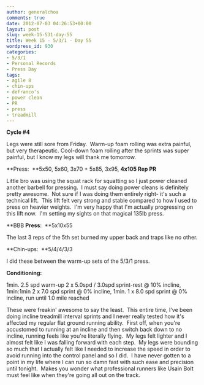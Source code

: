 ```yaml
---
author: generalchoa
comments: true
date: 2012-07-03 04:26:53+00:00
layout: post
slug: week-15-531-day-55
title: Week 15 - 5/3/1 - Day 55
wordpress_id: 930
categories:
- 5/3/1
- Personal Records
- Press Day
tags:
- agile 8
- chin-ups
- defranco's
- power clean
- PR
- press
- treadmill
---
```


**Cycle #4**

Legs were still sore from Friday.  Warm-up foam rolling was extra painful, but very therapeutic. Cool-down foam rolling after the sprints was super painful, but I know my legs will thank me tomorrow.

**Press:  **5x50, 5x60, 3x70 + 5x85, 3x95, **4x105 Rep PR**

Little bro was using the squat rack for squatting so I just power cleaned another barbell for pressing.  I must say doing power cleans is definitely pretty awesome.  Not sure if I was doing them entirely right- it's such a technical lift.  This lift felt very strong and stable compared to how I used to press on heavier weights.  I'm very happy that I'm actually progressing on this lift now.  I'm setting my sights on that magical 135lb press.

**BBB **Press**:  **5x10x55

The last 3 reps of the 5th set burned my upper back and traps like no other.

**Chin-ups:  **5/4/4/3/3

I did these between the warm-up sets of the 5/3/1 press.

**Conditioning:**

1min. 2.5 spd warm-up
2 x 5.0spd / 3.0spd sprint-rest @ 10% incline, 1min:1min
2 x 7.0 spd sprint @ 0% incline, 1min.
1 x 8.0 spd sprint @ 0% incline, run until 1.0 mile reached

These were freakin' awesome to say the least.  This entire time, I've been doing incline treadmill interval sprints and I never really tested how it's affected my regular flat ground running ability.  First off, when you're accustomed to running at an incline and then switch back down to no incline, running feels like you're literally flying.  My legs felt lighter and I almost felt like I was falling forward with each step.  My legs were bounding so much that I actually felt like I needed to increase the speed in order to avoid running into the control panel and so I did.  I have never gotten to a point in my life where I can run so damn fast with such ease and precision until tonight.  Makes you wonder what professional runners like Usain Bolt must feel like when they're going all out on the track.
